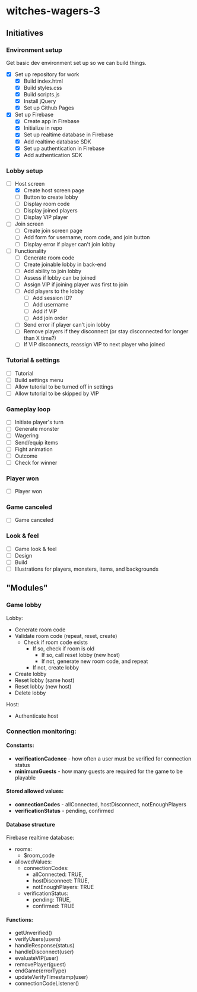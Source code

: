 # witches-wagers-3
## Initiatives
### Environment setup
Get basic dev environment set up so we can build things.
- [X] Set up repository for work
  - [X] Build index.html
  - [X] Build styles.css
  - [X] Build scripts.js
  - [X] Install jQuery
  - [X] Set up Github Pages
- [X] Set up Firebase
  - [X] Create app in Firebase
  - [X] Initialize in repo
  - [X] Set up realtime database in Firebase
  - [X] Add realtime database SDK
  - [X] Set up authentication in Firebase
  - [X] Add authentication SDK
### Lobby setup
- [ ] Host screen
  - [X] Create host screen page
  - [ ] Button to create lobby
  - [ ] Display room code
  - [ ] Display joined players
  - [ ] Display VIP player
- [ ] Join screen
  - [ ] Create join screen page
  - [ ] Add form for username, room code, and join button
  - [ ] Display error if player can't join lobby
- [ ] Functionality
  - [ ] Generate room code
  - [ ] Create joinable lobby in back-end
  - [ ] Add ability to join lobby
  - [ ] Assess if lobby can be joined
  - [ ] Assign VIP if joining player was first to join
  - [ ] Add players to the lobby
    - [ ] Add session ID?
    - [ ] Add username
    - [ ] Add if VIP
    - [ ] Add join order
  - [ ] Send error if player can't join lobby
  - [ ] Remove players if they disconnect (or stay disconnected for longer than X time?)
  - [ ] If VIP disconnects, reassign VIP to next player who joined
### Tutorial & settings
- [ ] Tutorial
- [ ] Build settings menu
- [ ] Allow tutorial to be turned off in settings
- [ ] Allow tutorial to be skipped by VIP
### Gameplay loop
- [ ] Initiate player's turn
- [ ] Generate monster
- [ ] Wagering
- [ ] Send/equip items
- [ ] Fight animation
- [ ] Outcome
- [ ] Check for winner
### Player won
- [ ] Player won
### Game canceled
- [ ] Game canceled
### Look & feel
- [ ] Game look & feel
- [ ] Design
- [ ] Build
- [ ] Illustrations for players, monsters, items, and backgrounds

## "Modules"
### Game lobby
Lobby:
  - Generate room code
  - Validate room code (repeat, reset, create)
    - Check if room code exists
      - If so, check if room is old
        - If so, call reset lobby (new host)
        - If not, generate new room code, and repeat
      - If not, create lobby
- Create lobby
- Reset lobby (same host)
- Reset lobby (new host)
- Delete lobby

Host:
- Authenticate host

### Connection monitoring:
#### Constants:
- **verificationCadence** - how often a user must be verified for connection status
- **minimumGuests** - how many guests are required for the game to be playable

#### Stored allowed values:
- **connectionCodes** - allConnected, hostDisconnect, notEnoughPlayers
- **verificationStatus** - pending, confirmed

#### Database structure
Firebase realtime database:
- rooms:
  - $room_code
- allowedValues:
  - connectionCodes:
    - allConnected: TRUE,
    - hostDisconnect: TRUE,
    - notEnoughPlayers: TRUE
  - verificationStatus:
    - pending: TRUE,
    - confirmed: TRUE

#### Functions:
- getUnverified()
- verifyUsers(users)
- handleResponse(status)
- handleDisconnect(user)
- evaluateVIP(user)
- removePlayer(guest)
- endGame(errorType)
- updateVerifyTimestamp(user)
- connectionCodeListener()
